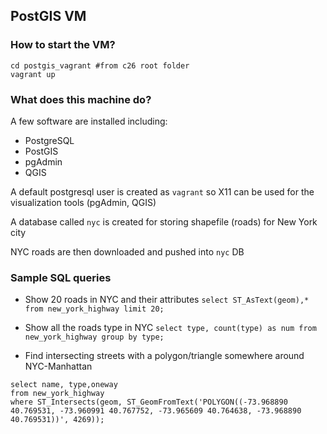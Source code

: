 ## PostGIS VM

### How to start the VM?
```
cd postgis_vagrant #from c26 root folder
vagrant up
```

### What does this machine do?

A few software are installed including:

  - PostgreSQL
  - PostGIS
  - pgAdmin
  - QGIS

A default postgresql user is created as `vagrant` so X11 can be used for the visualization tools (pgAdmin, QGIS)

A database called `nyc` is created for storing shapefile (roads) for New York city

NYC roads are then downloaded and pushed into `nyc` DB

### Sample SQL queries

  - Show 20 roads in NYC and their attributes
`select ST_AsText(geom),* from new_york_highway limit 20;`

  - Show all the roads type in NYC
`select type, count(type) as num from new_york_highway group by type;`

  - Find intersecting streets with a polygon/triangle somewhere around NYC-Manhattan
```
select name, type,oneway
from new_york_highway 
where ST_Intersects(geom, ST_GeomFromText('POLYGON((-73.968890 40.769531, -73.960991 40.767752, -73.965609 40.764638, -73.968890 40.769531))', 4269));
```